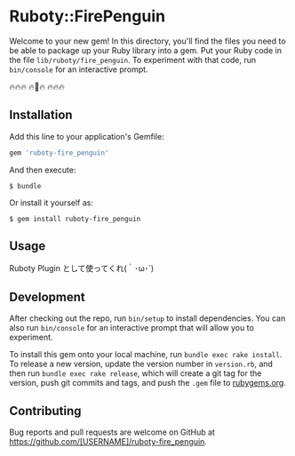 # Ruboty::FirePenguin

Welcome to your new gem! In this directory, you'll find the files you need to be able to package up your Ruby library into a gem. Put your Ruby code in the file `lib/ruboty/fire_penguin`. To experiment with that code, run `bin/console` for an interactive prompt.

🔥🔥🔥
🔥🐧🔥
🔥🔥🔥

## Installation

Add this line to your application's Gemfile:

```ruby
gem 'ruboty-fire_penguin'
```

And then execute:

    $ bundle

Or install it yourself as:

    $ gem install ruboty-fire_penguin

## Usage

Ruboty Plugin として使ってくれ(｀･ω･´)

## Development

After checking out the repo, run `bin/setup` to install dependencies. You can also run `bin/console` for an interactive prompt that will allow you to experiment.

To install this gem onto your local machine, run `bundle exec rake install`. To release a new version, update the version number in `version.rb`, and then run `bundle exec rake release`, which will create a git tag for the version, push git commits and tags, and push the `.gem` file to [rubygems.org](https://rubygems.org).

## Contributing

Bug reports and pull requests are welcome on GitHub at https://github.com/[USERNAME]/ruboty-fire_penguin.


